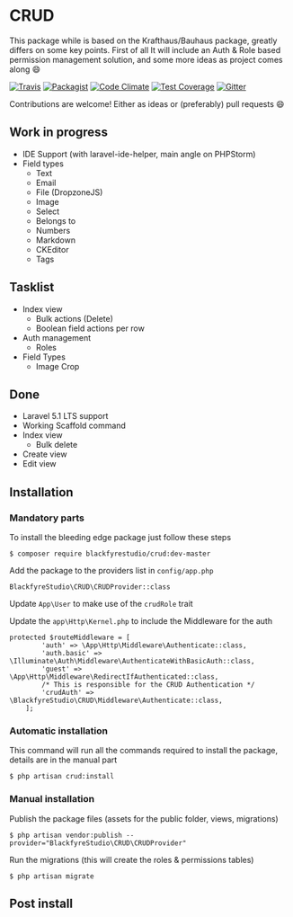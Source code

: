 # CRUD

This package while is based on the Krafthaus/Bauhaus package, greatly differs on some key points. First of all It will include an Auth & Role based permission management solution, and some more ideas as project comes along :smile:

[![Travis](https://img.shields.io/travis/BlackfyreStudio/crud.svg?style=flat-square)](https://travis-ci.org/BlackfyreStudio/crud) [![Packagist](https://img.shields.io/packagist/dt/blackfyrestudio/crud.svg?style=flat-square)](https://packagist.org/packages/blackfyrestudio/crud)
[![Code Climate](https://codeclimate.com/github/BlackfyreStudio/crud/badges/gpa.svg)](https://codeclimate.com/github/BlackfyreStudio/crud)
[![Test Coverage](https://codeclimate.com/github/BlackfyreStudio/crud/badges/coverage.svg)](https://codeclimate.com/github/BlackfyreStudio/crud/coverage)
[![Gitter](https://badges.gitter.im/Join%20Chat.svg)](https://gitter.im/BlackfyreStudio/crud?utm_source=badge&utm_medium=badge&utm_campaign=pr-badge)

Contributions are welcome! Either as ideas or (preferably) pull requests :smile:

## Work in progress

* IDE Support (with laravel-ide-helper, main angle on PHPStorm)
* Field types
  * Text
  * Email
  * File (DropzoneJS)
  * Image
  * Select
  * Belongs to
  * Numbers
  * Markdown
  * CKEditor
  * Tags


## Tasklist


* Index view
  * Bulk actions (Delete)
  * Boolean field actions per row
* Auth management
  * Roles
* Field Types
  * Image Crop


## Done

* Laravel 5.1 LTS support
* Working Scaffold command
* Index view
  * Bulk delete
* Create view
* Edit view

## Installation

### Mandatory parts

To install the bleeding edge package just follow these steps
```
$ composer require blackfyrestudio/crud:dev-master
```
Add the package to the providers list in `config/app.php`
```
BlackfyreStudio\CRUD\CRUDProvider::class
```
Update `App\User` to make use of the `crudRole` trait

Update the `app\Http\Kernel.php` to include the Middleware for the auth
```
protected $routeMiddleware = [
        'auth' => \App\Http\Middleware\Authenticate::class,
        'auth.basic' => \Illuminate\Auth\Middleware\AuthenticateWithBasicAuth::class,
        'guest' => \App\Http\Middleware\RedirectIfAuthenticated::class,
        /* This is responsible for the CRUD Authentication */
        'crudAuth' => \BlackfyreStudio\CRUD\Middleware\Authenticate::class,
    ];
```

### Automatic installation

This command will run all the commands required to install the package, details are in the manual part
```
$ php artisan crud:install
```

### Manual installation

Publish the package files (assets for the public folder, views, migrations)
```
$ php artisan vendor:publish --provider="BlackfyreStudio\CRUD\CRUDProvider"
```

Run the migrations (this will create the roles & permissions tables)
```
$ php artisan migrate
```

## Post install